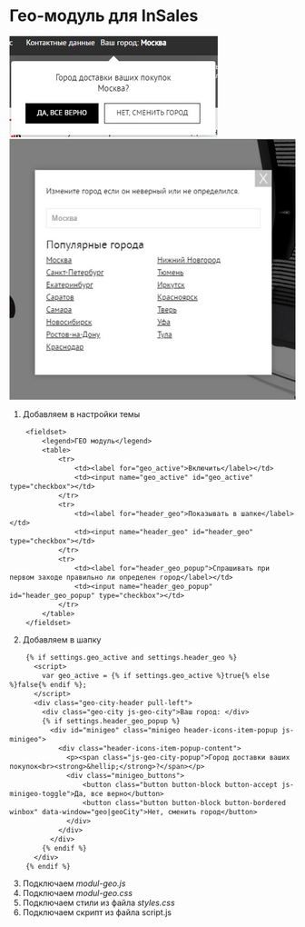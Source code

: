 # Гео-модуль для InSales
![Гео-модуль для InSales (Preview #1)](https://github.com/eZ4hUNt/insales-geo-module/blob/master/preview%20%231.jpg)
![Гео-модуль для InSales (Preview #2)](https://github.com/eZ4hUNt/insales-geo-module/blob/master/preview%20%232.jpg)
1. Добавляем в настройки темы
```
	<fieldset>
		<legend>ГЕО модуль</legend>
		<table>
			<tr>
				<td><label for="geo_active">Включить</label></td>
				<td><input name="geo_active" id="geo_active" type="checkbox"></td>
			</tr>
			<tr>
				<td><label for="header_geo">Показывать в шапке</label></td>
				<td><input name="header_geo" id="header_geo" type="checkbox"></td>
			</tr>
			<tr>
				<td><label for="header_geo_popup">Спрашивать при первом заходе правильно ли определен город</label></td>
				<td><input name="header_geo_popup" id="header_geo_popup" type="checkbox"></td>
			</tr>
		</table>
	</fieldset>
```
2. Добавляем в шапку
```
    {% if settings.geo_active and settings.header_geo %}
      <script>
        var geo_active = {% if settings.geo_active %}true{% else %}false{% endif %};
      </script>
      <div class="geo-city-header pull-left">
	    <div class="geo-city js-geo-city">Ваш город: </div>
		{% if settings.header_geo_popup %}
	      <div id="minigeo" class="minigeo header-icons-item-popup js-minigeo">
			<div class="header-icons-item-popup-content">
			  <p><span class="js-geo-city-popup">Город доставки ваших покупок<br><strong>&hellip;</strong>?</span></p>
			  <div class="minigeo_buttons">
				  <button class="button button-block button-accept js-minigeo-toggle">Да, все верно</button>
				  <button class="button button-block button-bordered winbox" data-window="geo|geoCity">Нет, сменить город</button>
			  </div>
			</div>
		  </div>
		{% endif %}
	  </div>
	{% endif %}
```
3. Подключаем *modul-geo.js*
4. Подключаем *modul-geo.css*
5. Подключаем стили из файла *styles.css*
5. Подключаем скрипт из файла script.js
